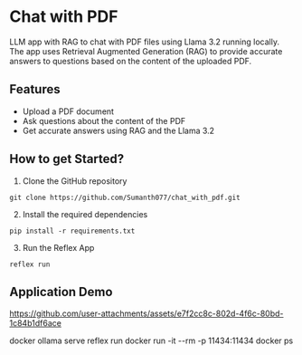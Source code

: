 <h1>Chat with PDF</h1>

<p>LLM app with RAG to chat with PDF files using Llama 3.2 running locally. The app uses Retrieval Augmented Generation (RAG) to provide accurate answers to questions based on the content of the uploaded PDF.</p>

<h2>Features</h2>

<ul>
  <li>Upload a PDF document</li>
  <li>Ask questions about the content of the PDF</li>
  <li>Get accurate answers using RAG and the Llama 3.2</li>
</ul>

<h2>How to get Started?</h2>

<ol>
  <li>Clone the GitHub repository</li>
</ol>

<pre><code>git clone https://github.com/Sumanth077/chat_with_pdf.git</code></pre>

<ol start="2">
  <li>Install the required dependencies</li>
</ol>

<pre><code>pip install -r requirements.txt</code></pre>

<ol start="3">
  <li>Run the Reflex App</li>
</ol>

<pre><code>reflex run</code></pre>

<h2>Application Demo</h2>

https://github.com/user-attachments/assets/e7f2cc8c-802d-4f6c-80bd-1c84b1df6ace



docker ollama serve 
reflex run 
docker run -it --rm -p 11434:11434 
docker ps